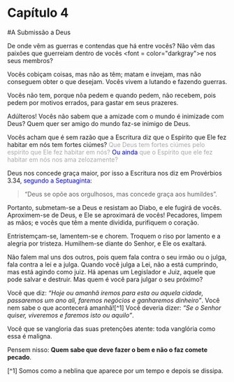 # Capítulo 4

#A Submissão a Deus

De onde vêm as guerras e contendas que há entre vocês? Não vêm das paixões que guerreiam dentro de vocês <font = color="darkgray">e nos seus membros</font>?

Vocês cobiçam coisas, mas não as têm; matam e invejam, mas não conseguem obter o que desejam. Vocês vivem a lutando e fazendo guerras.

Vocês não tem, porque nõa pedem e quando pedem, não recebem, pois pedem por motivos errados, para gastar em seus prazeres.

Adúlteros! Vocês não sabem que a amizade com o mundo é inimizade com Deus? Quem quer ser amigo do mundo faz-se inimigo de Deus.

Vocês acham que é sem razão que a Escritura diz que o Espírito que Ele fez habitar em nós tem fortes ciúmes? <font color="darkgray">Que Deus tem fortes ciúmes pelo espírito que Ele fez habitar em nós?</font> <font color="blue">Ou ainda</font> <font color="darkgray">que o Espírito que ele fez habitar em nós nos ama zelozamente?</font>

Deus nos concede graça maior, por isso a Escritura nos diz em Provérbios 3.34<font color="blue">, segundo a Septuaginta</font>:

> “Deus se opõe aos orgulhosos, mas concede graça aos humildes”.

Portanto, submetam-se a Deus e resistam ao Diabo, e ele fugirá de vocês. Aproximem-se de Deus, e Ele se aproximará de vocês! Pecadores, limpem as mãos; e vocês que têm a mente dividida, purifiquem o coração.

Entristemçam-se, lamentem-se e chorem. Troquem o riso por lamento e a alegria por tristeza. Humilhem-se diante do Senhor, e Ele os exaltará.

Não falem mal uns dos outros, pois quem fala contra o seu irmão ou o julga, fala contra a lei e a julga. Quando você julga a Lei, não a está cumprindo, mas está agindo como juiz. Há apenas um Legislador e Juiz, aquele que pode salvar e destruir. Mas quem é você para julgar o seu próximo?

Você que diz: *“Hoje ou amanhã iremos para esta ou aquela cidade, passaremos um ano ali, faremos negócios e ganharemos dinheiro”*. Você nem sabe o que acontecerá amanhã![^1] Você deveria dizer: *“Se o Senhor quiser, viveremos e faremos isto ou aquilo”*.

Você que se vangloria das suas pretenções atente: toda vanglória como essa é maligna.

Pensem nisso: **Quem sabe que deve fazer o bem e não o faz comete pecado**.

[^1] Somos como a neblina que aparece por um tempo e depois se dissipa.